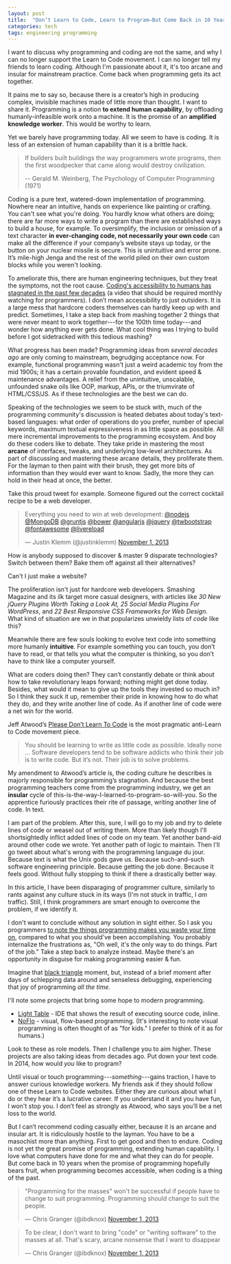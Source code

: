 ```yaml
---
layout: post
title:  "Don’t Learn to Code, Learn to Program—But Come Back in 10 Years"
categories: tech
tags: engineering programming
---
```


I want to discuss why programming and coding are not the same, and why I can no
longer support the Learn to Code movement. I can no longer tell my friends to
learn coding. Although I'm passionate about it, it's too arcane and insular for
mainstream practice. Come back when programming gets its act together.

It pains me to say so, because there is a creator’s high in producing complex,
invisible machines made of little more than thought. I want to share it.
Programming is a notion **to extend human capability**, by offloading
humanly-infeasible work onto a machine. It is the promise of an **amplified
knowledge worker**. This would be worthy to learn.

Yet we barely have programming today. All we seem to have is coding. It is less
of an extension of human capability than it is a brittle hack.

> If builders built buildings the way programmers wrote programs, then the
> first woodpecker that came along would destroy civilization.
>
> -- Gerald M. Weinberg, The Psychology of Computer Programming (1971)

Coding is a pure text, watered-down implementation of programming. Nowhere near
an intuitive, hands on experience like painting or crafting. You can't see what
you're doing. You hardly know what others are doing; there are far more ways to
write a program than there are established ways to build a house, for example.
To oversimplify, the inclusion or omission of a text character **in
ever-changing code, not necessarily your own code** can make all the difference
if your company’s website stays up today, or the button on your nuclear missile
is secure. This is unintuitive and error prone. It’s mile-high Jenga and the
rest of the world piled on their own custom blocks while you weren't looking.

To ameliorate this, there are human engineering techniques, but they treat the
symptoms, not the root cause. [Coding's accessibility to humans has stagnated
in the past few decades][The Future of Programming] (a video that should be
required monthly watching for programmers). I don’t mean accessibility to just
outsiders. It is a large mess that hardcore coders themselves
can hardly keep up with and predict. Sometimes, I take a step back from mashing
together 2 things that were never meant to work together---for the 100th time
today---and wonder how anything ever gets done. What cool thing was I trying to
build before I got sidetracked with this tedious mashing?

What progress has been made? Programming ideas from *several decades ago* are
only coming to mainstream, begrudging acceptance now. For example, functional
programming wasn't just a weird academic toy from the mid 1900s; it has a
certain provable foundation, and evident speed & maintenance advantages. A
relief from the unintuitive, unscalable, unfounded snake oils like OOP, markup,
APIs, or the triumvirate of HTML/CSS/JS. As if these technologies are the best
we can do.

Speaking of the technologies we seem to be stuck with, much of the programming
community's discussion is heated debates about today's text-based languages:
what order of operations do you prefer, number of special keywords, maximum
textual expressiveness in as little space as possible. All mere incremental
improvements to the programming ecosystem. And boy do these coders like to
debate. They take pride in mastering the most **arcane** of interfaces, tweaks,
and underlying low-level architectures. As part of discussing and mastering
these arcane details, they proliferate them. For the layman to then paint with
their brush, they get more bits of information than they would ever want to
know. Sadly, the more they can hold in their head at once, the better.

Take this proud tweet for example. Someone figured out the correct cocktail
recipe to be a web developer.

<blockquote class="twitter-tweet"><p>Everything you need to win at web development: <a href="https://twitter.com/nodejs">@nodejs</a> <a href="https://twitter.com/MongoDB">@MongoDB</a> <a href="https://twitter.com/gruntjs">@gruntjs</a> <a href="https://twitter.com/bower">@bower</a> <a href="https://twitter.com/angularjs">@angularjs</a> <a href="https://twitter.com/jquery">@jquery</a> <a href="https://twitter.com/twbootstrap">@twbootstrap</a> <a href="https://twitter.com/fontawesome">@fontawesome</a> <a href="https://twitter.com/livereload">@livereload</a></p>&mdash; Justin Klemm (@justinklemm) <a href="https://twitter.com/justinklemm/statuses/396324049754009600">November 1, 2013</a></blockquote>
<script async src="//platform.twitter.com/widgets.js" charset="utf-8"></script>

How is anybody supposed to discover & master 9 disparate technologies? Switch
between them? Bake them off against all their alternatives?

Can't I just make a website?

The proliferation isn't just for hardcore web developers. Smashing Magazine and
its ilk target more casual designers, with articles like *30 New jQuery Plugins
Worth Taking a Look At,* *25 Social Media Plugins For WordPress*, and *22 Best
Responsive CSS Frameworks for Web Design.* What kind of situation are we in
that popularizes unwieldy lists of *code* like this?

Meanwhile there are few souls looking to evolve text code into something more
humanly **intuitive**. For example something you can touch, you don’t have to
read, or that tells you what the computer is thinking, so you don’t have to
think like a computer yourself.

What are coders doing then? They can’t constantly debate or think about how to
take revolutionary leaps forward; nothing might get done today. Besides, what
would it mean to give up the tools they invested so much in? So I think they
suck it up, remember their pride in knowing how to do what they do, and they
write another line of code. As if another line of code were a net win for the
world.

Jeff Atwood’s [Please Don’t Learn To Code][Please Don't Learn To Code] is the
most pragmatic anti-Learn to Code movement piece.

> You should be learning to write as little code as possible. Ideally none …
> Software developers tend to be software addicts who think their job is to
> write code. But it’s not. Their job is to solve problems.

My amendment to Atwood’s article is, the coding culture he describes is majorly
responsible for programming’s stagnation. And because the best programming
teachers come from the programming industry, we get an **insular** cycle of
this-is-the-way-I-learned-to-program-so-will-you. So the apprentice furiously
practices their rite of passage, writing another line of code. In text.

I am part of the problem. After this, sure, I will go to my job and *try* to delete
lines of code or weasel out of writing them. More than likely though I'll
shortsightedly inflict added lines of code on my team. Yet another band-aid
around other code we wrote. Yet another path of logic to maintain. Then I'll go
tweet about what's wrong with the programming language du jour. Because text is
what the Unix gods gave us. Because such-and-such software engineering
principle. Because getting the job done. Because it feels good. Without fully
stopping to think if there a drastically better way.

In this article, I have been disparaging of programmer culture, similarly to
rants against any culture stuck in its ways (I'm not stuck in traffic, I *am*
traffic). Still, I think programmers are smart enough to overcome the problem,
if we identify it.

I don't want to conclude without any solution in sight either. So I ask you
programmers [to note the things programming makes you waste your time on][We're
not even trying], compared to what you should've been accomplishing. You
probably internalize the frustrations as, "Oh well, it's the only way to do
things. Part of the job." Take a step back to analyze instead. Maybe there's an
opportunity in disguise for making programming easier & fun.

Imagine that [black triangle][The Black Triangle] moment, but, instead of a
brief moment after days of schlepping data around and senseless debugging,
experiencing that joy of programming *all the time*.

I'll note some projects that bring some hope to modern programming.

* [Light Table][Wired - Light Table] - IDE that shows the result of executing
  source code, inline.
* [NoFlo][NoFlo] - visual, flow-based programming. (It's interesting to note
  visual programming is often thought of as "for kids." I prefer to think of it
  as for humans.)

Look to these as role models. Then I challenge you to aim higher. These projects
are also taking ideas from decades ago. Put down your text code. In 2014, how
would *you* like to program?

Until visual or touch programming---*something*---gains traction, I have to
answer curious knowledge workers. My friends ask if they should follow one of
these Learn to Code websites. Either they are curious about what I do or
they hear it’s a lucrative career. If you understand it and you have fun, I
won't stop you. I don’t feel as strongly as Atwood, who says you’ll be a net
loss to the world.

But I can’t recommend coding casually either, because it is an arcane and
insular art. It is ridiculously hostile to the layman. You have to be a
masochist more than anything. First to get good and then to endure. Coding is
not yet the great promise of programming, extending human capability. I love
what computers have done for me and what they can do for people. But come back
in 10 years when the promise of programming hopefully bears fruit, when
programming becomes accessible, when coding is a thing of the past.

<blockquote class="twitter-tweet"><p>&quot;Programming for the masses&quot; won&#39;t be successful if people have to change to suit programming. Programming should change to suit the people.</p>&mdash; Chris Granger (@ibdknox) <a href="https://twitter.com/ibdknox/statuses/396372478982750208">November 1, 2013</a></blockquote>
<script async src="//platform.twitter.com/widgets.js" charset="utf-8"></script>

<blockquote class="twitter-tweet"><p>To be clear, I don&#39;t want to bring &quot;code&quot; or &quot;writing software&quot; to the masses at all. That&#39;s scary, arcane nonsense that I want to disappear</p>&mdash; Chris Granger (@ibdknox) <a href="https://twitter.com/ibdknox/statuses/396378696086339584">November 1, 2013</a></blockquote>
<script async src="//platform.twitter.com/widgets.js" charset="utf-8"></script>

[The Future of Programming]: http://vimeo.com/71278954
[Wired - Light Table]: http://www.wired.com/wiredenterprise/2014/01/light-table/
[NoFlo]: http://noflojs.org/
[Please Don't Learn To Code]: http://www.codinghorror.com/blog/2012/05/please-dont-learn-to-code.html
[We're not even trying]: http://scattered-thoughts.net/blog/2014/01/27/were-not-even-trying/?utm_medium=twitter&utm_source=dlvr.it
[The Black Triangle]: http://rampantgames.com/blog/2004/10/black-triangle.html
